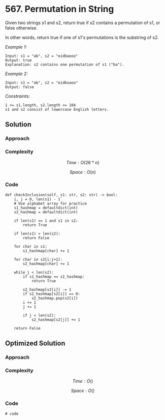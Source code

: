 # 567. Permutation in String
Given two strings s1 and s2, return true if s2 contains a permutation of s1, or false otherwise.

In other words, return true if one of s1's permutations is the substring of s2.

*Example 1:*

```
Input: s1 = "ab", s2 = "eidbaooo"
Output: true
Explanation: s2 contains one permutation of s1 ("ba").
```

*Example 2:*

```
Input: s1 = "ab", s2 = "eidboaoo"
Output: false
```

*Constraints:*

```
1 <= s1.length, s2.length <= 104
s1 and s2 consist of lowercase English letters.
```

## Solution

### Approach
<!-- Describe your approach to solving the problem. -->

### Complexity
$$Time: O(26*n)$$

$$Space: O(n)$$

### Code
```
def checkInclusion(self, s1: str, s2: str) -> bool:
    i, j = 0, len(s1) - 1`
    # Use alphabet array for practice
    s1_hashmap = defaultdict(int)
    s2_hashmap = defaultdict(int)

    if len(s1) == 1 and s1 in s2:
        return True

    if len(s1) > len(s2):
        return False

    for char in s1:
        s1_hashmap[char] += 1

    for char in s2[i:j+1]:
        s2_hashmap[char] += 1

    while j < len(s2):
        if s1_hashmap == s2_hashmap:
            return True

        s2_hashmap[s2[i]] -= 1
        if s2_hashmap[s2[i]] == 0:
            s2_hashmap.pop(s2[i])
        i += 1
        j += 1

        if j < len(s2):
            s2_hashmap[s2[j]] += 1

    return False
```

## Optimized Solution

### Approach
<!-- Describe your approach to solving the problem. -->

### Complexity
$$Time: O()$$

$$Space: O()$$

### Code
```
# code
```